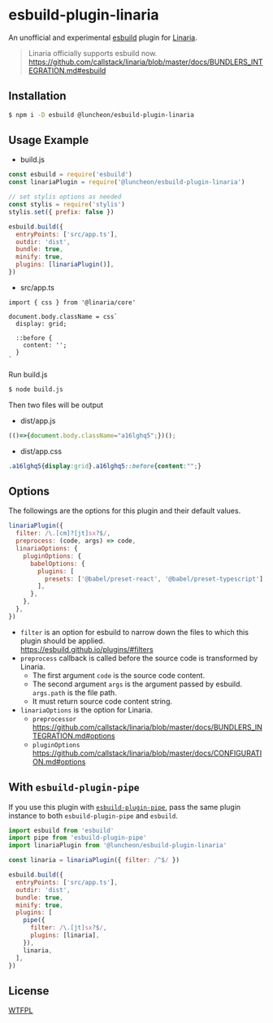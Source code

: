 # esbuild-plugin-linaria

An unofficial and experimental [esbuild](https://esbuild.github.io/) plugin for [Linaria](https://linaria.dev/).

> Linaria officially supports esbuild now.  
> https://github.com/callstack/linaria/blob/master/docs/BUNDLERS_INTEGRATION.md#esbuild

## Installation

```sh
$ npm i -D esbuild @luncheon/esbuild-plugin-linaria
```

## Usage Example

- build.js

```js
const esbuild = require('esbuild')
const linariaPlugin = require('@luncheon/esbuild-plugin-linaria')

// set stylis options as needed
const stylis = require('stylis')
stylis.set({ prefix: false })

esbuild.build({
  entryPoints: ['src/app.ts'],
  outdir: 'dist',
  bundle: true,
  minify: true,
  plugins: [linariaPlugin()],
})
```

- src/app.ts

```tsx
import { css } from '@linaria/core'

document.body.className = css`
  display: grid;

  ::before {
    content: '';
  }
`
```

Run build.js

```sh
$ node build.js
```

Then two files will be output

- dist/app.js

```js
(()=>{document.body.className="a16lghq5";})();
```

- dist/app.css

```css
.a16lghq5{display:grid}.a16lghq5::before{content:"";}
```

## Options

The followings are the options for this plugin and their default values.

```js
linariaPlugin({
  filter: /\.[cm]?[jt]sx?$/,
  preprocess: (code, args) => code,
  linariaOptions: {
    pluginOptions: {
      babelOptions: {
        plugins: [
          presets: ['@babel/preset-react', '@babel/preset-typescript'],
        ],
      },
    },
  },
})
```

- `filter` is an option for esbuild to narrow down the files to which this plugin should be applied.  
  https://esbuild.github.io/plugins/#filters
- `preprocess` callback is called before the source code is transformed by Linaria.
  - The first argument `code` is the source code content.
  - The second argument `args` is the argument passed by esbuild. `args.path` is the file path.
  - It must return source code content string.
- `linariaOptions` is the option for Linaria.
  - `preprocessor`  
    https://github.com/callstack/linaria/blob/master/docs/BUNDLERS_INTEGRATION.md#options
  - `pluginOptions`  
    https://github.com/callstack/linaria/blob/master/docs/CONFIGURATION.md#options

## With `esbuild-plugin-pipe`

If you use this plugin with [`esbuild-plugin-pipe`](https://github.com/nativew/esbuild-plugin-pipe), pass the same plugin instance to both `esbuild-plugin-pipe` and `esbuild`.

```js
import esbuild from 'esbuild'
import pipe from 'esbuild-plugin-pipe'
import linariaPlugin from '@luncheon/esbuild-plugin-linaria'

const linaria = linariaPlugin({ filter: /^$/ })

esbuild.build({
  entryPoints: ['src/app.ts'],
  outdir: 'dist',
  bundle: true,
  minify: true,
  plugins: [
    pipe({
      filter: /\.[jt]sx?$/,
      plugins: [linaria],
    }),
    linaria,
  ],
})
```

## License

[WTFPL](http://www.wtfpl.net/)
